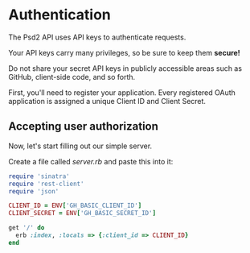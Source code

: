 # Authentication

The Psd2 API uses API keys to authenticate requests.

Your API keys carry many privileges, so be sure to keep them **secure!**

Do not share your secret API keys in publicly accessible areas such as GitHub, client-side code, and so forth.

First, you'll need to register your application.
Every registered OAuth application is assigned a unique Client ID and Client Secret.

## Accepting user authorization

Now, let's start filling out our simple server.

Create a file called *server.rb* and paste this into it:

```ruby
require 'sinatra'
require 'rest-client'
require 'json'

CLIENT_ID = ENV['GH_BASIC_CLIENT_ID']
CLIENT_SECRET = ENV['GH_BASIC_SECRET_ID']

get '/' do
  erb :index, :locals => {:client_id => CLIENT_ID}
end
```

